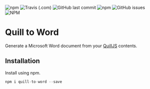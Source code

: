 ![npm](https://img.shields.io/npm/v/quill-to-word) ![Travis (.com)](https://img.shields.io/travis/com/andrewraygilbert/quill-to-word) ![GitHub last commit](https://img.shields.io/github/last-commit/andrewraygilbert/quill-to-word) ![npm](https://img.shields.io/npm/dm/quill-to-word) ![GitHub issues](https://img.shields.io/github/issues/andrewraygilbert/quill-to-word) ![NPM](https://img.shields.io/npm/l/quill-to-word)

# Quill to Word

Generate a Microsoft Word document from your [QuillJS](https://quilljs.com) contents.

## Installation

Install using npm.

```javascript
npm i quill-to-word --save
```

